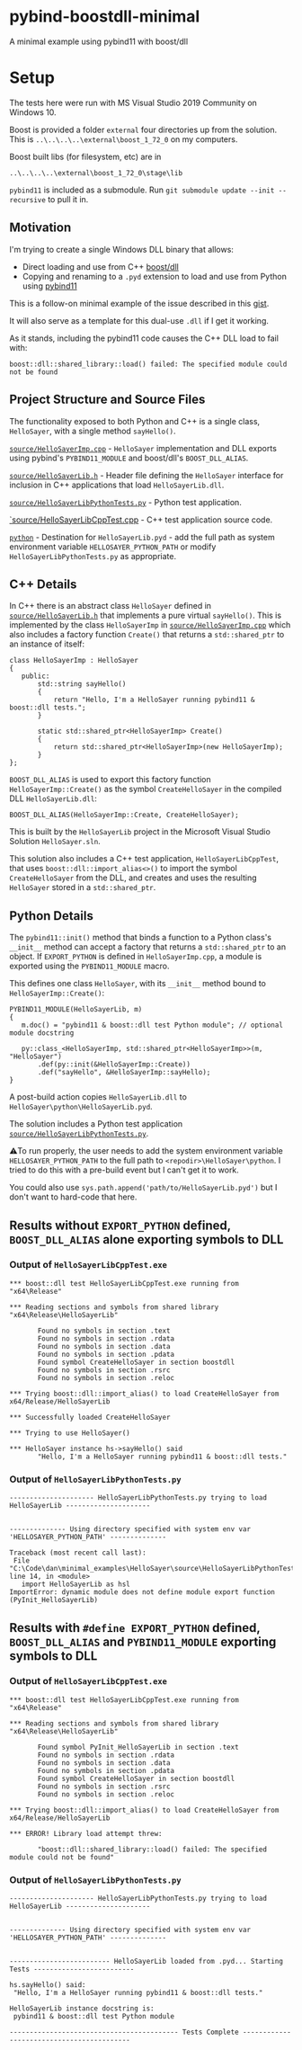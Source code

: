 # pybind-boostdll-minimal
A minimal example using pybind11 with boost/dll

# Setup

The tests here were run with MS Visual Studio 2019 Community on Windows 10. 

Boost is provided a folder `external` four directories up from the solution. 
This is `..\..\..\..\external\boost_1_72_0` on my computers.

Boost built libs (for filesystem, etc) are in

`..\..\..\..\external\boost_1_72_0\stage\lib`

`pybind11` is included as a submodule. Run `git submodule update --init --recursive` to pull it in.

## Motivation

I'm trying to create a single Windows DLL binary that allows:
 * Direct loading and use from C++ [boost/dll](https://github.com/boostorg/dll)
 * Copying and renaming to a `.pyd` extension to load and use from Python using [pybind11](https://github.com/pybind/pybind11)
 
 This is a follow-on minimal example of the issue described in this [gist](https://gist.github.com/danzimmerman/62aac05da80a1d9097b8590be76830ff).
 
 It will also serve as a template for this dual-use `.dll` if I get it working.
 
 As it stands, including the pybind11 code causes the C++ DLL load to fail with:
 
 ```
 boost::dll::shared_library::load() failed: The specified module could not be found
 ```
 
 ## Project Structure and Source Files
 
 The functionality exposed to both Python and C++ is a single class, `HelloSayer`, with a single method `sayHello()`.

 [`source/HelloSayerImp.cpp`](source/HelloSayerImp.cpp) - `HelloSayer` implementation and DLL exports using pybind's `PYBIND11_MODULE` and boost/dll's `BOOST_DLL_ALIAS`.

 [`source/HelloSayerLib.h`](source/HelloSayerLib.h) - Header file defining the `HelloSayer` interface for inclusion in C++ applications that load `HelloSayerLib.dll`.

 [`source/HelloSayerLibPythonTests.py`](source/HelloSayerLibPythonTests.py) - Python test application.

 [`source/HelloSayerLibCppTest.cpp](source/HelloSayerLibCppTest.cpp) - C++ test application source code.

 [`python`](python) - Destination for `HelloSayerLib.pyd` - add the full path as system environment variable `HELLOSAYER_PYTHON_PATH` or modify `HelloSayerLibPythonTests.py` as appropriate.


 ## C++ Details
  
 In C++ there is an abstract class `HelloSayer` defined in [`source/HelloSayerLib.h`](source/HelloSayerLib.h) that implements a pure virtual `sayHello()`. This is implemented by the class `HelloSayerImp` in [`source/HelloSayerImp.cpp`](source/HelloSayerImp.cpp) which
 also includes a factory function `Create()` that returns a `std::shared_ptr` to an instance of itself:
 
 ```
class HelloSayerImp : HelloSayer
{
	public:
		std::string sayHello()
		{
			return "Hello, I'm a HelloSayer running pybind11 & boost::dll tests.";
		}

		static std::shared_ptr<HelloSayerImp> Create()
		{
			return std::shared_ptr<HelloSayerImp>(new HelloSayerImp);
		}
};
 ```
 
 `BOOST_DLL_ALIAS` is used to export this factory function `HelloSayerImp::Create()` as the symbol `CreateHelloSayer` in the compiled DLL `HelloSayerLib.dll`:
 
 ```
 BOOST_DLL_ALIAS(HelloSayerImp::Create, CreateHelloSayer);
 ```
 
 
 This is built by the `HelloSayerLib` project 
 in the Microsoft Visual Studio Solution `HelloSayer.sln`.
 
 This solution also includes a C++ test application, `HelloSayerLibCppTest`, that uses `boost::dll::import_alias<>()` to import the symbol `CreateHelloSayer` from the DLL, and creates and uses
 the resulting `HelloSayer` stored in a `std::shared_ptr`.
 
 ## Python Details

 
 The `pybind11::init()` method that binds a function to a Python class's `__init__` method can accept a factory that returns a `std::shared_ptr` to an object.
 If `EXPORT_PYTHON` is defined in `HelloSayerImp.cpp`, a module is exported using the `PYBIND11_MODULE` macro.
 
 This defines one class `HelloSayer`, with its `__init__` method bound to `HelloSayerImp::Create()`:
 
 ```
 PYBIND11_MODULE(HelloSayerLib, m)
{
	m.doc() = "pybind11 & boost::dll test Python module"; // optional module docstring

	py::class_<HelloSayerImp, std::shared_ptr<HelloSayerImp>>(m, "HelloSayer")
		.def(py::init(&HelloSayerImp::Create))		
		.def("sayHello", &HelloSayerImp::sayHello);
}
 ```
 
 A post-build action copies `HelloSayerLib.dll` to `HelloSayer\python\HelloSayerLib.pyd`. 
 
 The solution includes a Python test application [`source/HelloSayerLibPythonTests.py`](source/HelloSayerLibPythonTests.py). 
 
 ⚠️To run properly, the user needs to add the system environment variable `HELLOSAYER_PYTHON_PATH` to the full path to `<repodir>\HelloSayer\python`. I tried to do
 this with a pre-build event but I can't get it to work.
 
 You could also use `sys.path.append('path/to/HelloSayerLib.pyd')` but I don't want to hard-code that here.
 
 ## Results without `EXPORT_PYTHON` defined, `BOOST_DLL_ALIAS` alone exporting symbols to DLL
 
 ### Output of `HelloSayerLibCppTest.exe`
 
 ```
 *** boost::dll test HelloSayerLibCppTest.exe running from "x64\Release"

*** Reading sections and symbols from shared library "x64\Release\HelloSayerLib"

        Found no symbols in section .text
        Found no symbols in section .rdata
        Found no symbols in section .data
        Found no symbols in section .pdata
        Found symbol CreateHelloSayer in section boostdll
        Found no symbols in section .rsrc
        Found no symbols in section .reloc

*** Trying boost::dll::import_alias() to load CreateHelloSayer from x64/Release/HelloSayerLib

*** Successfully loaded CreateHelloSayer

*** Trying to use HelloSayer()

*** HelloSayer instance hs->sayHello() said
        "Hello, I'm a HelloSayer running pybind11 & boost::dll tests."
 ```
 
 ### Output of `HelloSayerLibPythonTests.py`
 
 ```
--------------------- HelloSayerLibPythonTests.py trying to load HelloSayerLib ---------------------


-------------- Using directory specified with system env var 'HELLOSAYER_PYTHON_PATH' --------------

Traceback (most recent call last):
  File "C:\Code\dan\minimal_examples\HelloSayer\source\HelloSayerLibPythonTests.py", line 14, in <module>
    import HelloSayerLib as hsl
ImportError: dynamic module does not define module export function (PyInit_HelloSayerLib)
 ```
 
## Results with `#define EXPORT_PYTHON` defined, `BOOST_DLL_ALIAS` and `PYBIND11_MODULE` exporting symbols to DLL
### Output of `HelloSayerLibCppTest.exe`
 
 ```
 *** boost::dll test HelloSayerLibCppTest.exe running from "x64\Release"

*** Reading sections and symbols from shared library "x64\Release\HelloSayerLib"

        Found symbol PyInit_HelloSayerLib in section .text
        Found no symbols in section .rdata
        Found no symbols in section .data
        Found no symbols in section .pdata
        Found symbol CreateHelloSayer in section boostdll
        Found no symbols in section .rsrc
        Found no symbols in section .reloc

*** Trying boost::dll::import_alias() to load CreateHelloSayer from x64/Release/HelloSayerLib

*** ERROR! Library load attempt threw:

        "boost::dll::shared_library::load() failed: The specified module could not be found"
 ```
 
 ### Output of `HelloSayerLibPythonTests.py`

 ```
--------------------- HelloSayerLibPythonTests.py trying to load HelloSayerLib ---------------------


-------------- Using directory specified with system env var 'HELLOSAYER_PYTHON_PATH' --------------


------------------------- HelloSayerLib loaded from .pyd... Starting Tests -------------------------

hs.sayHello() said:
  "Hello, I'm a HelloSayer running pybind11 & boost::dll tests."

HelloSayerLib instance docstring is:
  pybind11 & boost::dll test Python module

------------------------------------------ Tests Complete ------------------------------------------
```
